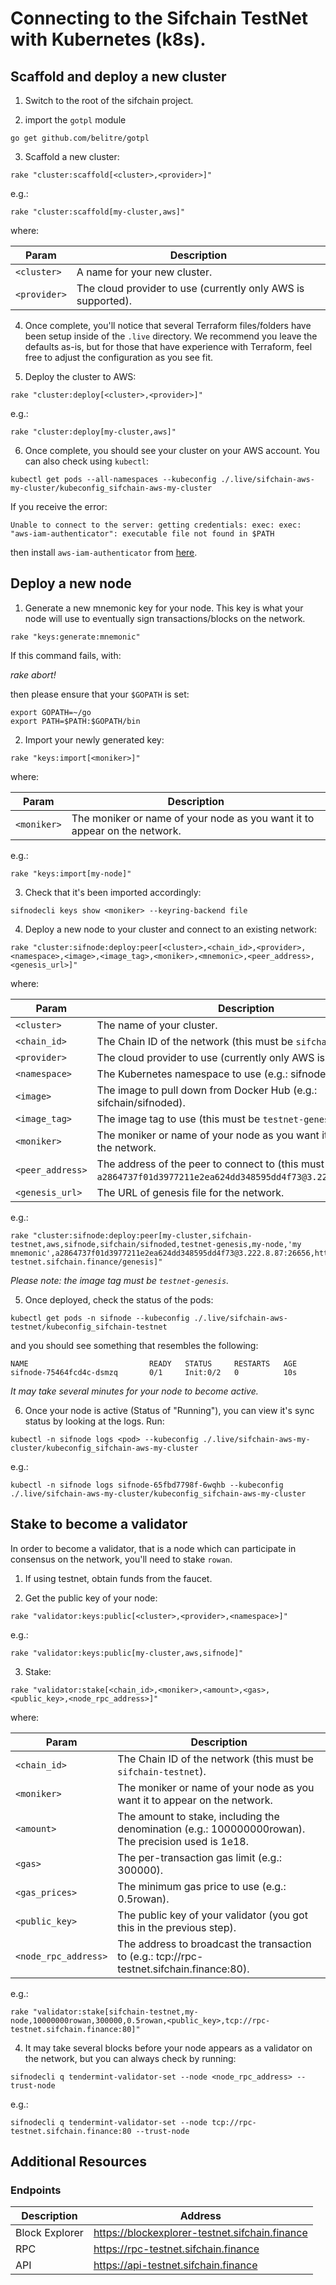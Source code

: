 # Connecting to the Sifchain TestNet with Kubernetes (k8s).

## Scaffold and deploy a new cluster

1. Switch to the root of the sifchain project.

2. import the `gotpl` module

```
go get github.com/belitre/gotpl
```

3. Scaffold a new cluster:

```
rake "cluster:scaffold[<cluster>,<provider>]"
```

e.g.:

```
rake "cluster:scaffold[my-cluster,aws]"
```

where:

|Param|Description|
|-----|----------|
|`<cluster>`|A name for your new cluster.|
|`<provider>`|The cloud provider to use (currently only AWS is supported).|

4. Once complete, you'll notice that several Terraform files/folders have been setup inside of the `.live` directory. We recommend you leave the defaults as-is, but for those that have experience with Terraform, feel free to adjust the configuration as you see fit.

5. Deploy the cluster to AWS:

```
rake "cluster:deploy[<cluster>,<provider>]"
```

e.g.:

```
rake "cluster:deploy[my-cluster,aws]"
```

6. Once complete, you should see your cluster on your AWS account. You can also check using `kubectl`:

```
kubectl get pods --all-namespaces --kubeconfig ./.live/sifchain-aws-my-cluster/kubeconfig_sifchain-aws-my-cluster
```

If you receive the error:
 
```
Unable to connect to the server: getting credentials: exec: exec: "aws-iam-authenticator": executable file not found in $PATH
```

then install `aws-iam-authenticator` from [here](https://docs.aws.amazon.com/eks/latest/userguide/install-aws-iam-authenticator.html).

## Deploy a new node

1. Generate a new mnemonic key for your node. This key is what your node will use to eventually sign transactions/blocks on the network.

```
rake "keys:generate:mnemonic"
```

If this command fails, with:

_rake abort!_

then please ensure that your `$GOPATH` is set:

```
export GOPATH=~/go
export PATH=$PATH:$GOPATH/bin
```

2. Import your newly generated key:

```
rake "keys:import[<moniker>]"
```

where:

|Param|Description|
|-----|----------|
|`<moniker>`|The moniker or name of your node as you want it to appear on the network.|

e.g.:

```
rake "keys:import[my-node]"
```

3. Check that it's been imported accordingly:

```
sifnodecli keys show <moniker> --keyring-backend file 
```

4. Deploy a new node to your cluster and connect to an existing network:

```
rake "cluster:sifnode:deploy:peer[<cluster>,<chain_id>,<provider>,<namespace>,<image>,<image_tag>,<moniker>,<mnemonic>,<peer_address>,<genesis_url>]"
```

where:

|Param|Description|
|-----|----------|
|`<cluster>`|The name of your cluster.|
|`<chain_id>`|The Chain ID of the network (this must be `sifchain-testnet`).|
|`<provider>`|The cloud provider to use (currently only AWS is supported).|
|`<namespace>`|The Kubernetes namespace to use (e.g.: sifnode).|
|`<image>`|The image to pull down from Docker Hub (e.g.: sifchain/sifnoded).|
|`<image_tag>`|The image tag to use (this must be `testnet-genesis`)..|
|`<moniker>`|The moniker or name of your node as you want it to appear on the network.|
|`<peer_address>`|The address of the peer to connect to (this must be `a2864737f01d3977211e2ea624dd348595dd4f73@3.222.8.87:26656`).|
|`<genesis_url>`|The URL of genesis file for the network.|

e.g.:

```
rake "cluster:sifnode:deploy:peer[my-cluster,sifchain-testnet,aws,sifnode,sifchain/sifnoded,testnet-genesis,my-node,'my mnemonic',a2864737f01d3977211e2ea624dd348595dd4f73@3.222.8.87:26656,https://rpc-testnet.sifchain.finance/genesis]"
```

_Please note: the image tag *must* be `testnet-genesis`._

5. Once deployed, check the status of the pods:

```
kubectl get pods -n sifnode --kubeconfig ./.live/sifchain-aws-testnet/kubeconfig_sifchain-testnet
```

and you should see something that resembles the following:

```                            
NAME                           READY   STATUS     RESTARTS   AGE
sifnode-75464fcd4c-dsmzq       0/1     Init:0/2   0          10s
```

_It may take several minutes for your node to become active._

6. Once your node is active (Status of "Running"), you can view it's sync status by looking at the logs. Run:

```
kubectl -n sifnode logs <pod> --kubeconfig ./.live/sifchain-aws-my-cluster/kubeconfig_sifchain-aws-my-cluster
```

e.g.:

```
kubectl -n sifnode logs sifnode-65fbd7798f-6wqhb --kubeconfig ./.live/sifchain-aws-my-cluster/kubeconfig_sifchain-aws-my-cluster
```

## Stake to become a validator

In order to become a validator, that is a node which can participate in consensus on the network, you'll need to stake `rowan`.

1. If using testnet, obtain funds from the faucet.

2. Get the public key of your node:

```
rake "validator:keys:public[<cluster>,<provider>,<namespace>]"
```

e.g.:

```
rake "validator:keys:public[my-cluster,aws,sifnode]"
```

3. Stake:

```
rake "validator:stake[<chain_id>,<moniker>,<amount>,<gas>,<public_key>,<node_rpc_address>]"
```

where:

|Param|Description|
|-----|----------|
|`<chain_id>`|The Chain ID of the network (this must be `sifchain-testnet`).|
|`<moniker>`|The moniker or name of your node as you want it to appear on the network.|
|`<amount>`|The amount to stake, including the denomination (e.g.: 100000000rowan). The precision used is 1e18.|
|`<gas>`| The per-transaction gas limit (e.g.: 300000).|
|`<gas_prices>`|The minimum gas price to use  (e.g.: 0.5rowan).|
|`<public_key>`|The public key of your validator (you got this in the previous step).|
|`<node_rpc_address>`|The address to broadcast the transaction to (e.g.: tcp://rpc-testnet.sifchain.finance:80).|

e.g.:

```
rake "validator:stake[sifchain-testnet,my-node,10000000rowan,300000,0.5rowan,<public_key>,tcp://rpc-testnet.sifchain.finance:80]"
```

4. It may take several blocks before your node appears as a validator on the network, but you can always check by running:

```
sifnodecli q tendermint-validator-set --node <node_rpc_address> --trust-node
```

e.g.:

```
sifnodecli q tendermint-validator-set --node tcp://rpc-testnet.sifchain.finance:80 --trust-node
```

## Additional Resources

### Endpoints

|Description|Address|
|-----------|-------|
|Block Explorer|https://blockexplorer-testnet.sifchain.finance|
|RPC|https://rpc-testnet.sifchain.finance|
|API|https://api-testnet.sifchain.finance|
